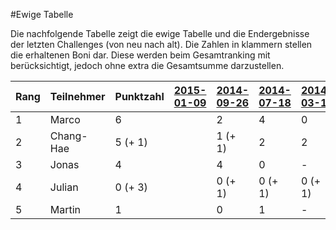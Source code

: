 #Ewige Tabelle

Die nachfolgende Tabelle zeigt die ewige Tabelle und die Endergebnisse der letzten Challenges (von neu nach alt). Die Zahlen in klammern stellen die erhaltenen Boni dar. Diese werden beim Gesamtranking mit berücksichtigt, jedoch ohne extra die Gesamtsumme darzustellen.

Rang | Teilnehmer | Punktzahl | [2015-01-09](Challenges/2015-01-09.md) | [2014-09-26](Challenges/2014-09-26.md) | [2014-07-18](Challenges/2014-07-18.md) | [2014-03-12](Challenges/2014-03-12.md) |
---- | ---------- | --------- | -------------------------------------- | -------------------------------------- | -------------------------------------- | -------------------------------------- |
1    | Marco      | 6         |                                        | 2                                      | 4                                      | 0                                      |
2    | Chang-Hae  | 5 (+ 1)   |                                        | 1 (+ 1)                                | 2                                      | 2                                      |
3    | Jonas      | 4         |                                        | 4                                      | 0                                      | -                                      |
4    | Julian     | 0 (+ 3)   |                                        | 0 (+ 1)                                | 0 (+ 1)                                | 0 (+ 1)                                |
5    | Martin     | 1         |                                        | 0                                      | 1                                      | -                                      |
